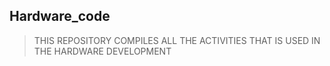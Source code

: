 ## Hardware_code
> THIS REPOSITORY COMPILES ALL THE ACTIVITIES
> THAT IS USED IN THE HARDWARE DEVELOPMENT
